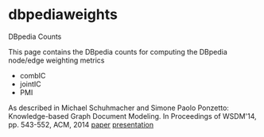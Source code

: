 # dbpediaweights
DBpedia Counts

This page contains the DBpedia counts for computing the DBpedia node/edge weighting metrics

* combIC
* jointIC
* PMI

As described in 
Michael Schuhmacher and Simone Paolo Ponzetto: Knowledge-based Graph Document Modeling. In Proceedings of WSDM'14, pp. 543-552, ACM, 2014 [paper](http://dx.doi.org/10.1145/2556195.2556250) [presentation](http://dws.informatik.uni-mannheim.de/fileadmin/lehrstuehle/ki/pub/michael/WSDM14_Schuhmacher_Knowledge-based_Graph_Document_Modeling.pdf)

